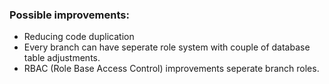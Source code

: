### Possible improvements:

-   Reducing code duplication
-   Every branch can have seperate role system with couple of database table adjustments.
-   RBAC (Role Base Access Control) improvements seperate branch roles.
